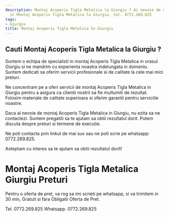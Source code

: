 ```yaml
---
description: Montaj Acoperis Tigla Metalica la Giurgiu ? Ai nevoie de un profesionist
  in Montaj Acoperis Tigla Metalica la Giurgiu. tel. 0772.269.825
tags:
- Giurgiu
title: Montaj Acoperis Tigla Metalica In Giurgiu
---
```



## Cauti Montaj Acoperis Tigla Metalica la Giurgiu ?

Suntem o echipa de specialisti in montaj Acoperis Tigla Metalica in orasul Giurgiu si ne mandrim cu experienta noastra indelungata in domeniu. Suntem dedicati sa oferim servicii profesionale si de calitate la cele mai mici preturi.

Ne concentram pe a oferi servicii de montaj Acoperis Tigla Metalica in Giurgiu pentru a asigura ca clientii nostrii sa fie multumiti de rezultat. Folosim materiale de calitate superioara si oferim garantii pentru serviciile noastre.

Daca ai nevoie de montaj Acoperis Tigla Metalica in Giurgiu, nu ezita sa ne contactezi. Suntem pregatiti sa te ajutam sa obtii rezultatul dorit. Putem discuta despre preturi si termene de executie.

Ne poti contacta prin linkul de mai sus sau ne poti scrie pe whatsapp: 0772.269.825. 

Asteptam cu interes sa te ajutam sa obtii rezultatul dorit!

# Montaj Acoperis Tigla Metalica Giurgiu Preturi
Pentru o oferta de pret, va rog sa imi scrieti pe whatsapp, si va trimitem in 30 min, Gratuit si fara Obligatii Oferta de Pret.

Tel. 0772.269.825
Whatsapp. 0772.269.825